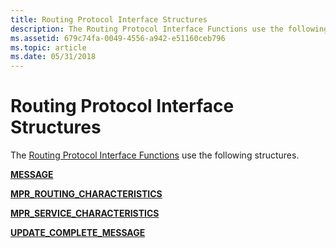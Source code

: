 ```yaml
---
title: Routing Protocol Interface Structures
description: The Routing Protocol Interface Functions use the following structures.
ms.assetid: 679c74fa-0049-4556-a942-e51160ceb796
ms.topic: article
ms.date: 05/31/2018
---
```


# Routing Protocol Interface Structures

The [Routing Protocol Interface Functions](routing-protocol-interface-functions.md) use the following structures.

[**MESSAGE**](/windows/desktop/api/Routprot/ns-routprot-message)

[**MPR\_ROUTING\_CHARACTERISTICS**](/windows/desktop/api/Routprot/ns-routprot-mpr50_routing_characteristics)

[**MPR\_SERVICE\_CHARACTERISTICS**](https://msdn.microsoft.com/library/Aa375910(v=VS.85).aspx)

[**UPDATE\_COMPLETE\_MESSAGE**](/windows/desktop/api/Routprot/ns-routprot-update_complete_message)

 

 





